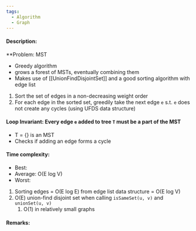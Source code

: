 ```yaml
---
tags:
  - Algorithm
  - Graph
---
```

#### Description:
**Problem: MST
- Greedy algorithm
- grows a forest of MSTs, eventually combining them
- Makes use of [[UnionFindDisjointSet]] and a good sorting algorithm with edge list

1. Sort the set of edges in a non-decreasing weight order
2. For each edge in the sorted set, greedily take the next edge `e` s.t. `e` does not create any cycles (using UFDS data structure)

#### Loop Invariant: Every edge `e` added to tree `T` must be a part of the MST
- T = {} is an MST
- Checks if adding an edge forms a cycle
#### Time complexity:
- Best: 
- Average: O(E log V)
- Worst: 
1. Sorting edges = O(E log E) from edge list data structure = O(E log V)
2. O(E) union-find disjoint set when calling `isSameSet(u, v)` and `unionSet(u, v)`
	1. O(1) in relatively small graphs
#### Remarks:
